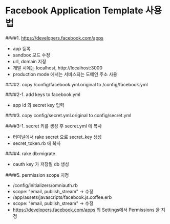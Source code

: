 Facebook Application Template 사용법
===========


####1. https://developers.facebook.com/apps 

- app 등록
- sandbox 모드 수정
- url, domain 지정 
 - 개발 시에는 localhost, http://localhost:3000 
 - production mode 에서는 서비스되는 도메인 주소 사용

####2. copy /config/facebook.yml.original to /config/facebook.yml

####2-1. add keys to facebook.yml

- app id 와 secret key 입력 

####3. copy config/secret.yml.original to config/secret.yml

####3-1. secret 키를 생성 후 secret.yml 에 복사

- 터미널에서 rake secret 으로 secret_key 생성
- secret_token.rb 에 복사

####4. rake db:migrate

- oauth key 가 저장될 db 생성

####5. permission scope 지정

- /config/initializers/omniauth.rb
 - scope: "email, publish_stream" -> 수정
- /app/assets/javascripts/facebook.js.coffee.erb
 - scope: "email, publish_stream" -> 수정
- https://developers.facebook.com/apps 의 Settings에서 Permissions 을 지정